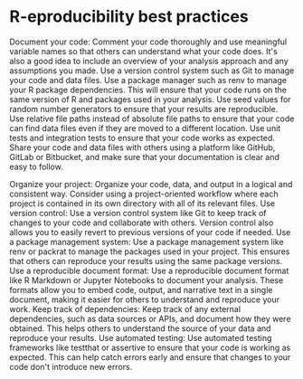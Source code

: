 # R-eproducibility best practices
Document your code: Comment your code thoroughly and use meaningful variable names so that others can understand what your code does. It's also a good idea to include an overview of your analysis approach and any assumptions you made.
Use a version control system such as Git to manage your code and data files.
Use a package manager such as renv to manage your R package dependencies. This will ensure that your code runs on the same version of R and packages used in your analysis.
Use seed values for random number generators to ensure that your results are reproducible.
Use relative file paths instead of absolute file paths to ensure that your code can find data files even if they are moved to a different location.
Use unit tests and integration tests to ensure that your code works as expected.
Share your code and data files with others using a platform like GitHub, GitLab or Bitbucket, and make sure that your documentation is clear and easy to follow.

Organize your project: Organize your code, data, and output in a logical and consistent way. Consider using a project-oriented workflow where each project is contained in its own directory with all of its relevant files.
Use version control: Use a version control system like Git to keep track of changes to your code and collaborate with others. Version control also allows you to easily revert to previous versions of your code if needed.
Use a package management system: Use a package management system like renv or packrat to manage the packages used in your project. This ensures that others can reproduce your results using the same package versions.
Use a reproducible document format: Use a reproducible document format like R Markdown or Jupyter Notebooks to document your analysis. These formats allow you to embed code, output, and narrative text in a single document, making it easier for others to understand and reproduce your work.
Keep track of dependencies: Keep track of any external dependencies, such as data sources or APIs, and document how they were obtained. This helps others to understand the source of your data and reproduce your results.
Use automated testing: Use automated testing frameworks like testthat or assertive to ensure that your code is working as expected. This can help catch errors early and ensure that changes to your code don't introduce new errors.
